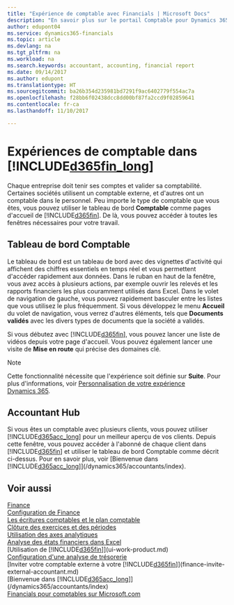 ```yaml
---
title: "Expérience de comptable avec Financials | Microsoft Docs"
description: "En savoir plus sur le portail Comptable pour Dynamics 365 Business edition et le tableau de bord Comptable qui prend en charge les comptables internes et externes de la compagnie du client."
author: edupont04
ms.service: dynamics365-financials
ms.topic: article
ms.devlang: na
ms.tgt_pltfrm: na
ms.workload: na
ms.search.keywords: accountant, accounting, financial report
ms.date: 09/14/2017
ms.author: edupont
ms.translationtype: HT
ms.sourcegitcommit: ba26b354d235981bd7291f9ac6402779f554ac7a
ms.openlocfilehash: f28bb6f02438dcc8dd00bf87fa2ccd9f02859641
ms.contentlocale: fr-ca
ms.lasthandoff: 11/10/2017

---
```

# <a name="accountant-experiences-in-included365finlongincludesd365finlongmdmd"></a>Expériences de comptable dans [!INCLUDE[d365fin_long](includes/d365fin_long_md.md)]
Chaque entreprise doit tenir ses comptes et valider sa comptabilité. Certaines sociétés utilisent un comptable externe, et d'autres ont un comptable dans le personnel. Peu importe le type de comptable que vous êtes, vous pouvez utiliser le tableau de bord **Comptable** comme pages d'accueil de [!INCLUDE[d365fin](includes/d365fin_md.md)]. De là, vous pouvez accéder à toutes les fenêtres nécessaires pour votre travail.  

## <a name="accountant-role-center"></a>Tableau de bord Comptable
Le tableau de bord est un tableau de bord avec des vignettes d'activité qui affichent des chiffres essentiels en temps réel et vous permettent d'accéder rapidement aux données. Dans le ruban en haut de la fenêtre, vous avez accès à plusieurs actions, par exemple ouvrir les relevés et les rapports financiers les plus couramment utilisés dans Excel. Dans le volet de navigation de gauche, vous pouvez rapidement basculer entre les listes que vous utilisez le plus fréquemment. Si vous développez le menu **Accueil** du volet de navigation, vous verrez d'autres éléments, tels que **Documents validés** avec les divers types de documents que la société a validés.  

Si vous débutez avec [!INCLUDE[d365fin](includes/d365fin_md.md)], vous pouvez lancer une liste de vidéos depuis votre page d'accueil. Vous pouvez également lancer une visite de **Mise en route** qui précise des domaines clé.  

> [!NOTE]  
>  Cette fonctionnalité nécessite que l'expérience soit définie sur **Suite**. Pour plus d'informations, voir [Personnalisation de votre expérience Dynamics 365](ui-experiences.md).  

## <a name="accountant-hub"></a>Accountant Hub
Si vous êtes un comptable avec plusieurs clients, vous pouvez utiliser [!INCLUDE[d365acc_long](includes/d365acc_long_md.md)] pour un meilleur aperçu de vos clients. Depuis cette fenêtre, vous pouvez accéder à l'abonné de chaque client dans [!INCLUDE[d365fin](includes/d365fin_md.md)] et utiliser le tableau de bord Comptable comme décrit ci-dessus. Pour en savoir plus, voir [Bienvenue dans [!INCLUDE[d365acc_long](includes/d365acc_long_md.md)]](/dynamics365/accountants/index).  

## <a name="see-also"></a>Voir aussi
[Finance](finance.md)  
[Configuration de Finance](finance-setup-finance.md)  
[Les écritures comptables et le plan comptable](finance-general-ledger.md)  
[Clôture des exercices et des périodes](year-close-years-periods.md)  
[Utilisation des axes analytiques](finance-dimensions.md)  
[Analyse des états financiers dans Excel](finance-analyze-excel.md)  
[Utilisation de [!INCLUDE[d365fin](includes/d365fin_md.md)]](ui-work-product.md)  
[Configuration d'une analyse de trésorerie](finance-setup-cash-flow-analyses.md)  
[Inviter votre comptable externe à votre [!INCLUDE[d365fin](includes/d365fin_md.md)]](finance-invite-external-accountant.md)  
[Bienvenue dans [!INCLUDE[d365acc_long](includes/d365acc_long_md.md)]](/dynamics365/accountants/index)  
[Financials pour comptables sur Microsoft.com](https://www.microsoft.com/en-us/dynamics365/financial-insights-for-accountants)  

